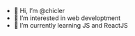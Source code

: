 - 👋 Hi, I’m @chicler
- 👀 I’m interested in web developtment
- 🌱 I’m currently learning JS and ReactJS

<!---
chicler/chicler is a ✨ special ✨ repository because its `README.md` (this file) appears on your GitHub profile.
You can click the Preview link to take a look at your changes.
--->
